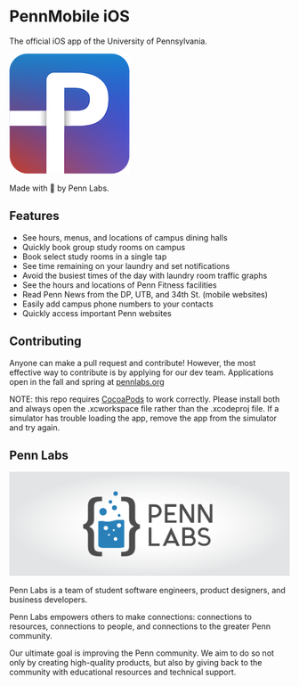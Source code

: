 PennMobile iOS
===============

The official iOS app of the University of Pennsylvania.

[![Penn Mobile on the App Store](pennmobile.png)](https://itunes.apple.com/us/app/penn-mobile/id944829399)

Made with 💝 by Penn Labs.

## Features

* See hours, menus, and locations of campus dining halls
* Quickly book group study rooms on campus 
* Book select study rooms in a single tap
* See time remaining on your laundry and set notifications
* Avoid the busiest times of the day with laundry room traffic graphs
* See the hours and locations of Penn Fitness facilities
* Read Penn News from the DP, UTB, and 34th St. (mobile websites)
* Easily add campus phone numbers to your contacts
* Quickly access important Penn websites

## Contributing

Anyone can make a pull request and contribute! However, the most effective way to contribute is by applying for our dev team. Applications open in the fall and spring at [pennlabs.org](https://pennlabs.org)

NOTE: this repo requires [CocoaPods](http://cocoapods.org/) to work correctly. Please install both and always open the .xcworkspace file rather than the .xcodeproj file. If a simulator has trouble loading the app, remove the app from the simulator and try again.

## Penn Labs

[![More Info about Penn Labs](pennlabs-banner.png)](https://itunes.apple.com/us/app/penn-mobile/id944829399)

Penn Labs is a team of student software engineers, product designers, and business developers.

Penn Labs empowers others to make connections: connections to resources, connections to people, and connections to the greater Penn community.

Our ultimate goal is improving the Penn community. We aim to do so not only by creating high-quality products, but also by giving back to the community with educational resources and technical support.

